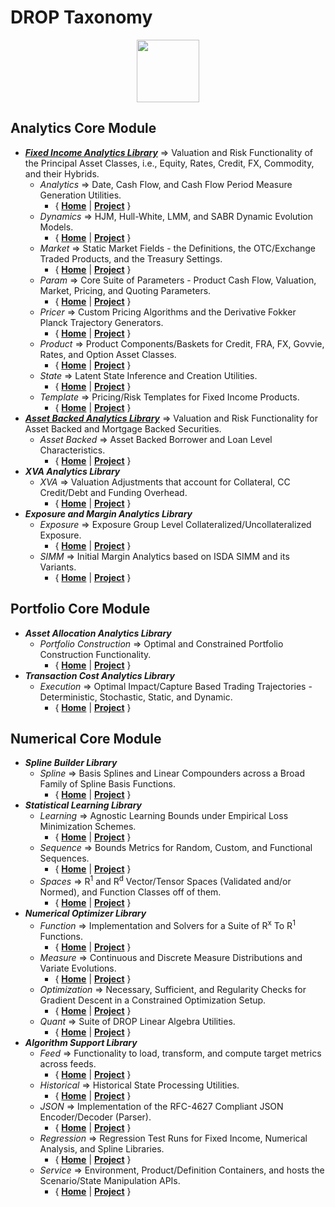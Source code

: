 
# DROP Taxonomy


<p align="center"><img src="https://github.com/lakshmiDRIP/DROP/blob/master/DRIP_Logo.gif?raw=true" width="100"></p>



## Analytics Core Module
 * [***Fixed Income Analytics Library***](https://github.com/lakshmiDRIP/DROP/tree/master/FixedIncomeAnalyticsLibrary.md) => Valuation and Risk Functionality of the Principal Asset Classes, i.e., Equity, Rates, Credit, FX, Commodity, and their Hybrids.
	* *Analytics* => Date, Cash Flow, and Cash Flow Period Measure Generation Utilities.
		* { [**Home**](https://github.com/lakshmiDRIP/DROP/tree/master/src/main/java/org/drip/analytics) | 
		[**Project**](https://github.com/lakshmiDRIP/DROP/issues?q=is%3Aopen+is%3Aissue+label%3Aanalytics) }  
	* *Dynamics* => HJM, Hull-White, LMM, and SABR Dynamic Evolution Models.
		* { [**Home**](https://github.com/lakshmiDRIP/DROP/tree/master/src/main/java/org/drip/dynamics) | 
		[**Project**](https://github.com/lakshmiDRIP/DROP/issues?q=is%3Aopen+is%3Aissue+label%3Adynamics) }
	* *Market* => Static Market Fields - the Definitions, the OTC/Exchange Traded Products, and the Treasury Settings.
		* { [**Home**](https://github.com/lakshmiDRIP/DROP/tree/master/src/main/java/org/drip/market) | 
		[**Project**](https://github.com/lakshmiDRIP/DROP/issues?q=is%3Aopen+is%3Aissue+label%3Amarket) }
	* *Param* => Core Suite of Parameters - Product Cash Flow, Valuation, Market, Pricing, and Quoting Parameters.
		* { [**Home**](https://github.com/lakshmiDRIP/DROP/tree/master/src/main/java/org/drip/param) | 
		[**Project**](https://github.com/lakshmiDRIP/DROP/issues?q=is%3Aopen+is%3Aissue+label%3Aparam) }
	* *Pricer* => Custom Pricing Algorithms and the Derivative Fokker Planck Trajectory Generators.
		* { [**Home**](https://github.com/lakshmiDRIP/DROP/tree/master/src/main/java/org/drip/pricer) | 
		[**Project**](https://github.com/lakshmiDRIP/DROP/issues?q=is%3Aopen+is%3Aissue+label%3Apricer) }
	* *Product* => Product Components/Baskets for Credit, FRA, FX, Govvie, Rates, and Option Asset Classes.
		* { [**Home**](https://github.com/lakshmiDRIP/DROP/tree/master/src/main/java/org/drip/product) | 
		[**Project**](https://github.com/lakshmiDRIP/DROP/issues?q=is%3Aopen+is%3Aissue+label%3Aproduct) }
	* *State* => Latent State Inference and Creation Utilities.
		* { [**Home**](https://github.com/lakshmiDRIP/DROP/tree/master/src/main/java/org/drip/state) | 
		[**Project**](https://github.com/lakshmiDRIP/DROP/issues?q=is%3Aopen+is%3Aissue+label%3Astate) }
	* *Template* => Pricing/Risk Templates for Fixed Income Products.
		* { [**Home**](https://github.com/lakshmiDRIP/DROP/tree/master/src/main/java/org/drip/template) | 
		[**Project**](https://github.com/lakshmiDRIP/DROP/issues?q=is%3Aopen+is%3Aissue+label%3Atemplate) }
 * [***Asset Backed Analytics Library***](https://github.com/lakshmiDRIP/DROP/tree/master/AssetBackedAnalyticsLibrary.md) => Valuation and Risk Functionality for Asset Backed and Mortgage Backed Securities.
	* *Asset Backed* => Asset Backed Borrower and Loan Level Characteristics.
		* { [**Home**](https://github.com/lakshmiDRIP/DROP/tree/master/src/main/java/org/drip/assetbacked) | 
		[**Project**](https://github.com/lakshmiDRIP/DROP/issues?q=is%3Aopen+is%3Aissue+label%3Aassetbacked) }
 * ***XVA Analytics Library***
	* *XVA* => Valuation Adjustments that account for Collateral, CC Credit/Debt and Funding Overhead.
		* { [**Home**](https://github.com/lakshmiDRIP/DROP/tree/master/src/main/java/org/drip/xva) | 
		[**Project**](https://github.com/lakshmiDRIP/DROP/issues?q=is%3Aopen+is%3Aissue+label%3Axva) }
 * ***Exposure and Margin Analytics Library***
	* *Exposure* => Exposure Group Level Collateralized/Uncollateralized Exposure.
		* { [**Home**](https://github.com/lakshmiDRIP/DROP/tree/master/src/main/java/org/drip/exposure) | 
		[**Project**](https://github.com/lakshmiDRIP/DROP/issues?q=is%3Aopen+is%3Aissue+label%3Aexposure) }
	* *SIMM* => Initial Margin Analytics based on ISDA SIMM and its Variants.
		* { [**Home**](https://github.com/lakshmiDRIP/DROP/tree/master/src/main/java/org/drip/simm) | 
		[**Project**](https://github.com/lakshmiDRIP/DROP/issues?q=is%3Aopen+is%3Aissue+label%3Asimm) }

## Portfolio Core Module
 * ***Asset Allocation Analytics Library***
	* *Portfolio Construction* => Optimal and Constrained Portfolio Construction Functionality.
		* { [**Home**](https://github.com/lakshmiDRIP/DROP/tree/master/src/main/java/org/drip/portfolioconstruction) | 
		[**Project**](https://github.com/lakshmiDRIP/DROP/issues?q=is%3Aopen+is%3Aissue+label%3Aportfolioconstruction) }
 * ***Transaction Cost Analytics Library***
	* *Execution* => Optimal Impact/Capture Based Trading Trajectories - Deterministic, Stochastic, Static, and Dynamic.
		* { [**Home**](https://github.com/lakshmiDRIP/DROP/tree/master/src/main/java/org/drip/execution) | 
		[**Project**](https://github.com/lakshmiDRIP/DROP/issues?q=is%3Aopen+is%3Aissue+label%3Aexecution) }

## Numerical Core Module
 * ***Spline Builder Library***
	* *Spline* => Basis Splines and Linear Compounders across a Broad Family of Spline Basis Functions.
		* { [**Home**](https://github.com/lakshmiDRIP/DROP/tree/master/src/main/java/org/drip/spline) | 
		[**Project**](https://github.com/lakshmiDRIP/DROP/issues?q=is%3Aopen+is%3Aissue+label%3Aspline) }
 * ***Statistical Learning Library***
	* *Learning* => Agnostic Learning Bounds under Empirical Loss Minimization Schemes.
		* { [**Home**](https://github.com/lakshmiDRIP/DROP/tree/master/src/main/java/org/drip/learning) | 
		[**Project**](https://github.com/lakshmiDRIP/DROP/issues?q=is%3Aopen+is%3Aissue+label%3Alearning) }
	* *Sequence* => Bounds Metrics for Random, Custom, and Functional Sequences.
		* { [**Home**](https://github.com/lakshmiDRIP/DROP/tree/master/src/main/java/org/drip/sequence) | 
		[**Project**](https://github.com/lakshmiDRIP/DROP/issues?q=is%3Aopen+is%3Aissue+label%3Asequence) }
	* *Spaces* => R<sup>1</sup> and R<sup>d</sup> Vector/Tensor Spaces (Validated and/or Normed), and Function Classes off of them.
		* { [**Home**](https://github.com/lakshmiDRIP/DROP/tree/master/src/main/java/org/drip/spaces) | 
		[**Project**](https://github.com/lakshmiDRIP/DROP/issues?q=is%3Aopen+is%3Aissue+label%3Aspaces) }
 * ***Numerical Optimizer Library***
	* *Function* => Implementation and Solvers for a Suite of R<sup>x</sup> To R<sup>1</sup> Functions.
		* { [**Home**](https://github.com/lakshmiDRIP/DROP/tree/master/src/main/java/org/drip/function) | 
		[**Project**](https://github.com/lakshmiDRIP/DROP/issues?q=is%3Aopen+is%3Aissue+label%3Afunction) }
	* *Measure* => Continuous and Discrete Measure Distributions and Variate Evolutions.
		* { [**Home**](https://github.com/lakshmiDRIP/DROP/tree/master/src/main/java/org/drip/measure) | 
		[**Project**](https://github.com/lakshmiDRIP/DROP/issues?q=is%3Aopen+is%3Aissue+label%3Ameasure) }
	* *Optimization* => Necessary, Sufficient, and Regularity Checks for Gradient Descent in a Constrained Optimization Setup.
		* { [**Home**](https://github.com/lakshmiDRIP/DROP/tree/master/src/main/java/org/drip/optimization) | 
		[**Project**](https://github.com/lakshmiDRIP/DROP/issues?q=is%3Aopen+is%3Aissue+label%3Aoptimization) }
	* *Quant* => Suite of DROP Linear Algebra Utilities.
		* { [**Home**](https://github.com/lakshmiDRIP/DROP/tree/master/src/main/java/org/drip/quant) | 
		[**Project**](https://github.com/lakshmiDRIP/DROP/issues?q=is%3Aopen+is%3Aissue+label%3Aquant) }
 * ***Algorithm Support Library***
	* *Feed* => Functionality to load, transform, and compute target metrics across feeds.
		* { [**Home**](https://github.com/lakshmiDRIP/DROP/tree/master/src/main/java/org/drip/feed) | 
		[**Project**](https://github.com/lakshmiDRIP/DROP/issues?q=is%3Aopen+is%3Aissue+label%3Afeed) }
	* *Historical* => Historical State Processing Utilities.
		* { [**Home**](https://github.com/lakshmiDRIP/DROP/tree/master/src/main/java/org/drip/historical) | 
		[**Project**](https://github.com/lakshmiDRIP/DROP/issues?q=is%3Aopen+is%3Aissue+label%3Ahistorical) }
	* *JSON* => Implementation of the RFC-4627 Compliant JSON Encoder/Decoder (Parser).
		* { [**Home**](https://github.com/lakshmiDRIP/DROP/tree/master/src/main/java/org/drip/json) | 
		[**Project**](https://github.com/lakshmiDRIP/DROP/issues?q=is%3Aopen+is%3Aissue+label%3Ajson) }
	* *Regression* => Regression Test Runs for Fixed Income, Numerical Analysis, and Spline Libraries.
		* { [**Home**](https://github.com/lakshmiDRIP/DROP/tree/master/src/main/java/org/drip/regression) | 
		[**Project**](https://github.com/lakshmiDRIP/DROP/issues?q=is%3Aopen+is%3Aissue+label%3Aregression) }
	* *Service* => Environment, Product/Definition Containers, and hosts the Scenario/State Manipulation APIs.
		* { [**Home**](https://github.com/lakshmiDRIP/DROP/tree/master/src/main/java/org/drip/service) | 
		[**Project**](https://github.com/lakshmiDRIP/DROP/issues?q=is%3Aopen+is%3Aissue+label%3Aservice) }

